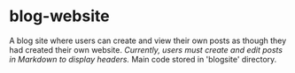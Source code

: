 # blog-website
A blog site where users can create and view their own posts as though they had created their own website. *Currently, users must create and edit posts in Markdown
to display headers.*
Main code stored in 'blogsite' directory.
